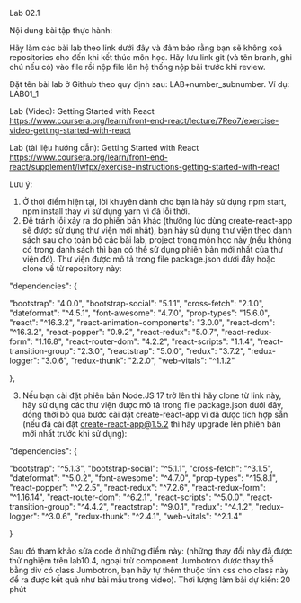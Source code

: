 Lab 02.1

Nội dung bài tập thực hành:

Hãy làm các bài lab theo link dưới đây và đảm bảo rằng bạn sẽ không xoá repositories cho đến khi kết thúc môn học. Hãy lưu link git (và tên branh, ghi chú nếu có) vào file rồi nộp file lên hệ thống nộp bài trước khi review.

Đặt tên bài lab ở Github theo quy định sau: LAB+number_subnumber. Ví dụ: LAB01_1

Lab (Video): Getting Started with React
https://www.coursera.org/learn/front-end-react/lecture/7Reo7/exercise-video-getting-started-with-react

Lab (tài liệu hướng dẫn): Getting Started with React 
https://www.coursera.org/learn/front-end-react/supplement/lwfpx/exercise-instructions-getting-started-with-react

Lưu ý:
1. Ở thời điểm hiện tại, lời khuyên dành cho bạn là hãy sử dụng npm start, npm install thay vì sử dụng yarn vì đã lỗi thời.
2. Để tránh lỗi xảy ra do phiên bản khác (thường lúc dùng create-react-app sẽ được sử dụng thư viện mới nhất), bạn hãy sử dụng thư viện theo danh sách sau cho toàn bộ các bài lab, project trong môn học này (nếu không có trong danh sách thì bạn có thể sử dụng phiên bản mới nhất của thư viện đó).
Thư viện được mô tả trong file package.json dưới đây hoặc clone về từ repository này:


"dependencies": {

"bootstrap": "4.0.0",
"bootstrap-social": "5.1.1",
"cross-fetch": "2.1.0",
"dateformat": "^4.5.1",
"font-awesome": "4.7.0",
"prop-types": "15.6.0",
"react": "^16.3.2",
"react-animation-components": "3.0.0",
"react-dom": "^16.3.2",
"react-popper": "0.9.2",
"react-redux": "5.0.7",
"react-redux-form": "1.16.8",
"react-router-dom": "4.2.2",
"react-scripts": "1.1.4",
"react-transition-group": "2.3.0",
"reactstrap": "5.0.0",
"redux": "3.7.2",
"redux-logger": "3.0.6",
"redux-thunk": "2.2.0",
"web-vitals": "^1.1.2"

},


3. Nếu bạn cài đặt phiên bản Node.JS 17 trở lên thì hãy clone từ link này, hãy sử dụng các thư viện được mô tả trong file package.json dưới đây, đồng thời bỏ qua bước cài đặt create-react-app vì đã được tích hợp sẵn (nếu đã cài đặt create-react-app@1.5.2 thì hãy upgrade lên phiên bản mới nhất trước khi sử dụng):

"dependencies": {

"bootstrap": "^5.1.3",
"bootstrap-social": "^5.1.1",
"cross-fetch": "^3.1.5",
"dateformat": "^5.0.2",
"font-awesome": "^4.7.0",
"prop-types": "^15.8.1",
"react-popper": "^2.2.5",
"react-redux": "^7.2.6",
"react-redux-form": "^1.16.14",
"react-router-dom": "^6.2.1",
"react-scripts": "^5.0.0",
"react-transition-group": "^4.4.2",
"reactstrap": "^9.0.1",
"redux": "^4.1.2",
"redux-logger": "^3.0.6",
"redux-thunk": "^2.4.1",
"web-vitals": "^2.1.4"

}


Sau đó tham khảo sửa code ở những điểm này: (những thay đổi này đã được thử nghiệm trên lab10.4, ngoại trừ component Jumbotron được thay thế bằng div có class Jumbotron, bạn hãy tự thêm thuộc tính css cho class này để ra được kết quả như bài mẫu trong video).
Thời lượng làm bài dự kiến: 20 phút

